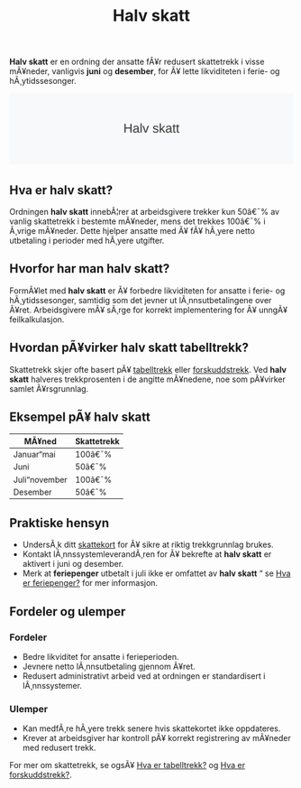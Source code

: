 ﻿---
title: "Halv skatt"
meta_title: "Halv skatt"
meta_description: '**Halv skatt** er en ordning der ansatte fÃ¥r redusert skattetrekk i visse mÃ¥neder, vanligvis **juni** og **desember**, for Ã¥ lette likviditeten i ferie- og h...'
slug: halv-skatt
type: blog
layout: pages/single
---

**Halv skatt** er en ordning der ansatte fÃ¥r redusert skattetrekk i visse mÃ¥neder, vanligvis **juni** og **desember**, for Ã¥ lette likviditeten i ferie- og hÃ¸ytidssesonger.

![Halv skatt](halv-skatt-image.svg)

## Hva er halv skatt?

Ordningen **halv skatt** innebÃ¦rer at arbeidsgivere trekker kun 50â€¯% av vanlig skattetrekk i bestemte mÃ¥neder, mens det trekkes 100â€¯% i Ã¸vrige mÃ¥neder. Dette hjelper ansatte med Ã¥ fÃ¥ hÃ¸yere netto utbetaling i perioder med hÃ¸yere utgifter.

## Hvorfor har man halv skatt?

FormÃ¥let med **halv skatt** er Ã¥ forbedre likviditeten for ansatte i ferie- og hÃ¸ytidssesonger, samtidig som det jevner ut lÃ¸nnsutbetalingene over Ã¥ret. Arbeidsgivere mÃ¥ sÃ¸rge for korrekt implementering for Ã¥ unngÃ¥ feilkalkulasjon.

## Hvordan pÃ¥virker halv skatt tabelltrekk?

Skattetrekk skjer ofte basert pÃ¥ [tabelltrekk](/blogs/regnskap/hva-er-tabelltrekk "Hva er tabelltrekk?") eller [forskuddstrekk](/blogs/regnskap/hva-er-forskuddstrekk "Hva er forskuddstrekk?"). Ved **halv skatt** halveres trekkprosenten i de angitte mÃ¥nedene, noe som pÃ¥virker samlet Ã¥rsgrunnlag.

## Eksempel pÃ¥ halv skatt

| MÃ¥ned         | Skattetrekk |
| ------------- | ----------- |
| Januar“mai    | 100â€¯%       |
| Juni          | 50â€¯%        |
| Juli“november | 100â€¯%       |
| Desember      | 50â€¯%        |

## Praktiske hensyn

* UndersÃ¸k ditt [skattekort](/blogs/regnskap/hva-er-forskuddstrekk "Hva er forskuddstrekk?") for Ã¥ sikre at riktig trekkgrunnlag brukes.
* Kontakt lÃ¸nnssystemleverandÃ¸ren for Ã¥ bekrefte at **halv skatt** er aktivert i juni og desember.
* Merk at **feriepenger** utbetalt i juli ikke er omfattet av **halv skatt** “ se [Hva er feriepenger?](/blogs/regnskap/hva-er-feriepenger "Hva er feriepenger?") for mer informasjon.

## Fordeler og ulemper

### Fordeler

* Bedre likviditet for ansatte i ferieperioden.
* Jevnere netto lÃ¸nnsutbetaling gjennom Ã¥ret.
* Redusert administrativt arbeid ved at ordningen er standardisert i lÃ¸nnssystemer.

### Ulemper

* Kan medfÃ¸re hÃ¸yere trekk senere hvis skattekortet ikke oppdateres.
* Krever at arbeidsgiver har kontroll pÃ¥ korrekt registrering av mÃ¥neder med redusert trekk.

For mer om skattetrekk, se ogsÃ¥ [Hva er tabelltrekk?](/blogs/regnskap/hva-er-tabelltrekk "Hva er tabelltrekk?") og [Hva er forskuddstrekk?](/blogs/regnskap/hva-er-forskuddstrekk "Hva er forskuddstrekk?").



